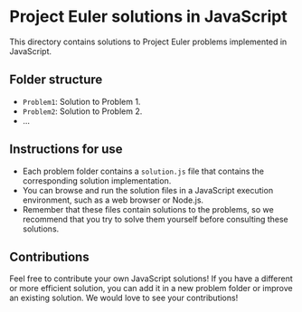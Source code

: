 # Project Euler solutions in JavaScript

This directory contains solutions to Project Euler problems implemented in JavaScript.

## Folder structure

- `Problem1`: Solution to Problem 1.
- `Problem2`: Solution to Problem 2.
- ...

## Instructions for use

- Each problem folder contains a `solution.js` file that contains the corresponding solution implementation.
- You can browse and run the solution files in a JavaScript execution environment, such as a web browser or Node.js.
- Remember that these files contain solutions to the problems, so we recommend that you try to solve them yourself before consulting these solutions.

## Contributions

Feel free to contribute your own JavaScript solutions! If you have a different or more efficient solution, you can add it in a new problem folder or improve an existing solution. We would love to see your contributions!